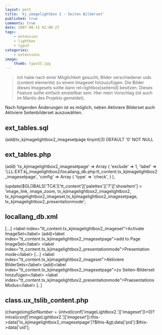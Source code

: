 ```yaml
---
layout: post
title: 'kj_imagelightbox 2 - Seiten Bilderset'
published: true
comments: true
date: 2007-08-15 02:08:27
tags:
    - extension
    - lightbox
    - typo3
categories:
    - extensions
image:
    thumb: typo33.jpg
---
```

> Ich habe nach einer Möglichkeit gesucht, Bilder verschiedener uids (content elemente) zu einem Imageset hinzuzufügen. Die Bilder dieses Imagesets sollte dann rel=lightbox[seitenid] besitzen. Dieses Feature sollte einfach einstellbar sein. Hier mein Vorschlag (ist auch im Mantis des Projekts gemeldet). 



Nach folgenden Änderungen ist es möglich, neben Aktiviere Bilderset auch Aktiviere Seitenbilderset auszuwählen.

## ext_tables.sql

(add)tx_kjimagelightbox2_imagesetpage tinyint(3) DEFAULT '0' NOT NULL


## ext_tables.php

(add)
'tx_kjimagelightbox2_imagesetpage' =&gt; Array (
'exclude' =&gt; 1,
'label' =&gt; 'LLL:EXT:kj_imagelightbox2/locallang_db.php:tt_content.tx_kjimagelightbox2_imagesetpage',
'config' =&gt; Array (
'type' =&gt; 'check',
)
),

(update)$GLOBALS['TCA']['tt_content']['palettes']['7']['showitem'] = 'image_link, image_zoom, tx_kjimagelightbox2_imagelightbox2, tx_kjimagelightbox2_imageset,tx_kjimagelightbox2_imagesetpage, tx_kjimagelightbox2_presentationmode';


## locallang_db.xml

[...]
&lt;label index="tt_content.tx_kjimagelightbox2_imageset"&gt;Activate ImageSet&lt;/label&gt;
(add)&lt;label index="tt_content.tx_kjimagelightbox2_imagesetpage"&gt;add to Page ImageSet&lt;/label&gt;
&lt;label index="tt_content.tx_kjimagelightbox2_presentationmode"&gt;Presentation mode&lt;/label&gt;
[...]
&lt;label index="tt_content.tx_kjimagelightbox2_imageset"&gt;Aktiviere BilderSets&lt;/label&gt;
(add)&lt;label index="tt_content.tx_kjimagelightbox2_imagesetpage"&gt;zu Seiten-Bilderset hinzufügen&lt;/label&gt;
&lt;label index="tt_content.tx_kjimagelightbox2_presentationmode"&gt;Praesentations Modus&lt;/label&gt;
[..]


## class.ux\_tslib\_content.php

(change)$imgSetNumber = (intval($conf['imageLightbox2.']['imageset'])&gt;0)?intval($conf['imageLightbox2.']['imageset']):$this-&gt;data['tx_kjimagelightbox2_imagesetpage']?$this-&gt;data['pid']:$this-&gt;data['uid'];
